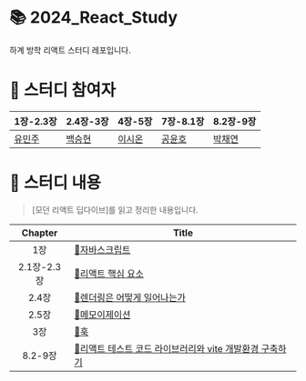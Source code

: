 # 📚 2024_React_Study
하계 방학 리액트 스터디 레포입니다.

# 👥 스터디 참여자
|1장-2.3장|2.4장-3장|4장-5장|7장-8.1장|8.2장-9장
|------|---|---|---|---|
|[유민주](https://github.com/yminjuu)|[백승현](https://github.com/hyun907)|[이시온](https://github.com/xionng)|[공윤호](https://github.com/Patrick-Gong)|[박채연](https://github.com/qkrcodus)|

# 📝 스터디 내용
>[모던 리액트 딥다이브]를 읽고 정리한 내용입니다.

**Chapter**|**Title**|
|:-:|-|
|1장|[📍자바스크립트](https://github.com/likelion-ssu/2024_React_Study/blob/main/%EB%AA%A8%EB%8D%98%20%EB%A6%AC%EC%95%A1%ED%8A%B8%20Deep%20Dive/1_%EC%9E%90%EB%B0%94%EC%8A%A4%ED%81%AC%EB%A6%BD%ED%8A%B8.md#0-%EB%93%A4%EC%96%B4%EA%B0%80%EB%A9%B0)|
|2.1장-2.3장|[📍리액트 핵심 요소](https://github.com/likelion-ssu/2024_React_Study/blob/main/%EB%AA%A8%EB%8D%98%20%EB%A6%AC%EC%95%A1%ED%8A%B8%20Deep%20Dive/2.1-2.3_%EB%A6%AC%EC%95%A1%ED%8A%B8%ED%95%B5%EC%8B%AC%EC%9A%94%EC%86%8C.md)|
|2.4장|[📍렌더링은 어떻게 일어나는가](https://github.com/likelion-ssu/2024_React_Study/blob/main/%EB%AA%A8%EB%8D%98%20%EB%A6%AC%EC%95%A1%ED%8A%B8%20Deep%20Dive/2.4_%EB%A0%8C%EB%8D%94%EB%A7%81%EC%9D%80%20%EC%96%B4%EB%96%BB%EA%B2%8C%20%EC%9D%BC%EC%96%B4%EB%82%98%EB%8A%94%EA%B0%80.md)|
|2.5장|[📍메모이제이션](https://github.com/likelion-ssu/2024_React_Study/blob/main/%EB%AA%A8%EB%8D%98%20%EB%A6%AC%EC%95%A1%ED%8A%B8%20Deep%20Dive/2.5_%EB%A9%94%EB%AA%A8%EC%9D%B4%EC%A0%9C%EC%9D%B4%EC%85%98.md)|
|3장|[📍훅](https://github.com/likelion-ssu/2024_React_Study/blob/main/%EB%AA%A8%EB%8D%98%20%EB%A6%AC%EC%95%A1%ED%8A%B8%20Deep%20Dive/3_%ED%9B%85.md)|
|8.2-9장|[📍리액트 테스트 코드 라이브러리와 vite 개발환경 구축하기](https://github.com/likelion-ssu/2024_React_Study/blob/36aeba9a2e7a2eb5e29bec84665908b0014ea237/%EB%AA%A8%EB%8D%98%20%EB%A6%AC%EC%95%A1%ED%8A%B8%20Deep%20Dive/8.2-9%20%EB%A6%AC%EC%95%A1%ED%8A%B8%20%ED%85%8C%EC%8A%A4%ED%8A%B8%20%EB%9D%BC%EC%9D%B4%EB%B8%8C%EB%9F%AC%EB%A6%AC%EC%99%80%20vite%20%EA%B0%9C%EB%B0%9C%ED%99%98%EA%B2%BD%20%EA%B5%AC%EC%B6%95%ED%95%98%EA%B8%B0.md)|
